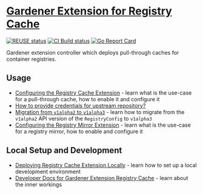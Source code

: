 # [Gardener Extension for Registry Cache](https://gardener.cloud)

[![REUSE status](https://api.reuse.software/badge/github.com/gardener/gardener-extension-registry-cache)](https://api.reuse.software/info/github.com/gardener/gardener-extension-registry-cache)
[![CI Build status](https://concourse.ci.gardener.cloud/api/v1/teams/gardener-tests/pipelines/gardener-extension-registry-cache-main/jobs/main-head-update-job/badge)](https://concourse.ci.gardener.cloud/teams/gardener-tests/pipelines/gardener-extension-registry-cache-main/jobs/main-head-update-job)
[![Go Report Card](https://goreportcard.com/badge/github.com/gardener/gardener-extension-registry-cache)](https://goreportcard.com/report/github.com/gardener/gardener-extension-registry-cache)

Gardener extension controller which deploys pull-through caches for container registries.

## Usage

- [Configuring the Registry Cache Extension](docs/usage/registry-cache/configuration.md) - learn what is the use-case for a pull-through cache, how to enable it and configure it
- [How to provide credentials for upstream repository?](docs/usage/registry-cache/upstream-credentials.md)
- [Migration from `v1alpha2` to `v1alpha3`](docs/usage/registry-cache/migration-from-v1alpha2-to-v1alpha3.md) - learn how to migrate from the `v1alpha2` API version of the `RegistryConfig` to `v1alpha3`
- [Configuring the Registry Mirror Extension](docs/usage/registry-mirror/configuration.md) - learn what is the use-case for a registry mirror, how to enable and configure it

## Local Setup and Development

- [Deploying Registry Cache Extension Locally](docs/development/getting-started-locally.md) - learn how to set up a local development environment
- [Developer Docs for Gardener Extension Registry Cache](docs/development/extension-registry-cache.md) - learn about the inner workings
